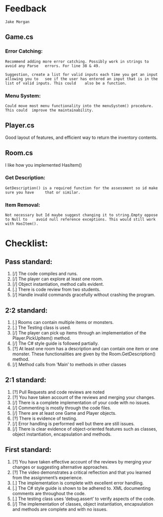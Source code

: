 # Feedback

	Jake Morgan

## Game.cs 

### Error Catching:
	Recommend adding more error catching. Possibly work in strings to avoid any Parse 	errors. For line 38 & 49.
	
	Suggestion, create a list for valid inputs each time you get an input allowing you to 	see if the user has entered an input that is in the list of valid inputs. This could 	also be a function.

### Menu System:
	Could move most menu functionality into the menuSystem() procedure. This could 	improve the maintainability.

## Player.cs

Good layout of features, and efficient way to return the inventory contents.

## Room.cs

I like how you implemented HasItem()


### Get Description:
	GetDescription() is a required function for the assessment so id make sure you have 	that or similar.

### Item Removal:
	Not necessary but Id maybe suggest changing it to string.Empty oppose to Null to 	avoid null reference exceptions. This would still work with HasItem().


# Checklist:

## Pass standard:
	
1. [/] The code compiles and runs.
2. [/] The player can explore at least one room.
3. [/] Object instantiation, method calls evident.
4. [.] There is code review from two students.
5. [/] Handle invalid commands gracefully without crashing the program.

## 2:2 standard:

1. [.]  Rooms can contain multiple items or monsters.
2. [.]  The Testing class is used.
3. [/]  The player can pick up items through an implementation of the
        Player.PickUpItem() method.
4. [/]  The C# style guide is followed partially.
5. [?]  At least one room has a description and can contain one item or one
	monster. These functionalities are given by the Room.GetDescription() method.
6. [/]  Method calls from ‘Main’ to methods in other classes

## 2:1 standard:

1. [?]  Pull Requests and code reviews are noted
2. [?]  You have taken account of the reviews and merging your changes.
3. [/]  There is a complete implementation of your code with no issues.
4. [/]  Commenting is mostly through the code files.
5. [/]  There are at least one Game and Player objects.
6. [?]  There is evidence of testing.
7. [/]  Error handling is performed well but there are still issues.
8. [/]  There is clear evidence of object-oriented features such as classes, object 	instantiation, encapsulation and methods.

## First standard:

1. [?]  You have taken effective account of the reviews by merging your
	changes or suggesting alternative approaches.
2. [?]  The video demonstrates a critical reflection and that you learned from
	the assignment’s experience.
3. [.]  The implementation is complete with excellent error handling.
4. [.]  The C# style guide is shown to be adhered to. XML documenting
	comments are throughout the code.
5. [.]  The testing class uses ‘debug.assert’ to verify aspects of the code.
6. [/]  The implementation of classes, object instantiation, encapsulation
	and methods are complete and with no issues.



